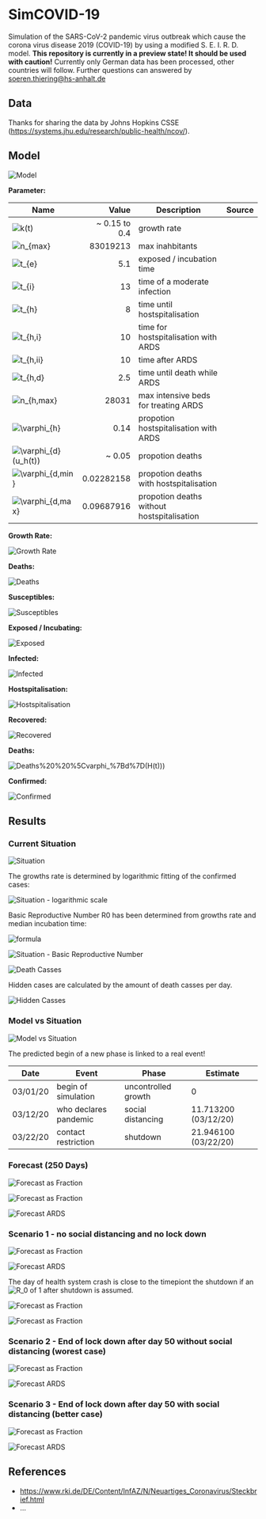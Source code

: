 # SimCOVID-19

Simulation of the SARS-CoV-2 pandemic virus outbreak which cause the corona virus disease 2019 (COVID-19) by using a modified S. E. I. R. D. model.
**This repository is currently in a preview state! It should be used with caution!** Currently only German data has been processed, other countries will follow. Further questions can answered by <soeren.thiering@hs-anhalt.de>

## Data

Thanks for sharing the data by Johns Hopkins CSSE (<https://systems.jhu.edu/research/public-health/ncov/>).

## Model

![Model](https://www.draw.io/?lightbox=1&highlight=0000ff&edit=_blank&layers=1&nav=1#R7VjLdpswEP0aL9tjwFB32fiRpE172jptmqUMMlDLiAphm359R0YC8UhMHMfNycnGZobxSJp75yH3rNFqe85QHHymHiY9s%2B9te9a4Z5pm37bhS2iyXGMY%2FWGu8VnoSV2pmIV%2FsVT2pTYNPZxUDDmlhIdxVenSKMIur%2BgQY3RTNVtQUl01Rj5uKGYuIk3tTejxINcOzXel%2FgKHfqBWNpz3%2BZsVUsbyJEmAPLrRVNakZ40YpTx%2FWm1HmIjoqbjcXGY35GrpnH%2F8lvxBP84%2BXX%2F5%2BSZ3Nn3IT4ojMBzx47o2c9drRFIZL3lWnqkAMppGHhZO%2Bj3rLOArAo8GPP7GnGcScJRyCirKeEB9GiFyRWks7RY04tLMEDKOvA8CWJDnhLrLXDUNCZFrgCTthyAlnNFlgZ1wUAAhjAmaY3KG3KW%2F2%2BiIEsrgVUQjLFx5QAZ5lnJzk1Kb705adA20tEtoylx8j50l%2BY6Yj%2B%2Fz5%2BR2YrMaaSWM55iuMGcZGDBMEA%2FXVWYjmSB%2BYVeSAB4kDx7ACavBiVmauDjm4ZxAJt%2FND4HNJgg5nsVoF5cN1JQqZ%2Bpc8AlKEonkHqAfAdQaM46394ZWvrX6MtlluRtIcVOWDkPVg0ArG8ru6GAMXhP0CRPU6ZigqpntzdBM9c3cvnPCSk9faQjnKk3oYpHAxuokKhY8nFdOg1eTbUwToJHY%2BxQ%2BLyM3ncPuI7%2FJuICu5mmyP90bCTxFq5CIIF1gssY8dFEL%2FxAJ%2FQgEF0DGrJ1hsKTYmTV2Sul6x2hImVMVC6NaLIrKoFeLfku1GD5VtVAb0mC9jBYwVmm4fksRQxHginvFZPMK7R5oWxvBaaFtjmpjDCPqC2%2FIdq0hW84JO3JzEvqOXQqbF%2Bn0fKLeiGZXIDqPQSeN%2BnD%2FyNMyoWjRhZOz7JeI11tbibfF6ALCeFuRsnKs0Yecbcg1JyDdKv%2FwXLoQQqaDo%2BHaAlZthDhsmDHUTXrv4GK246zhaLfAaD9yflHJ69RoZNbokZ9J%2Fkq%2Fu9YcDeyqI7vOszwQDUcHTEsqtBr9LmjCkzjk0LwSCAeNXkbXPH7ZsP9n1zSa1bqBk44EUIbXi8hOWb3o7LsJqVJTKTRl3bmj1DxlodCLgnEHYKfJ%2F0GdD3WcO%2Bf%2FsOaoXkiOmP%2FNm9Fr%2B%2Blyl1ZY6%2FSznlX3qTeNruxrOKrT%2BGD2gVj%2Bf5ybl3%2FDW5N%2F)

**Parameter:**

| Name                                                                                                            |         Value | Description                                | Source |
|-----------------------------------------------------------------------------------------------------------------|--------------:|--------------------------------------------|--------|
| ![$k(t)$](https://render.githubusercontent.com/render/math?math=%24k(t)%24)                                     | ~ 0.15 to 0.4 | growth rate                                |        |
| ![$n_{max}$](https://render.githubusercontent.com/render/math?math=%24n_%7Bmax%7D%24)                           |      83019213 | max inahbitants                            |        |
| ![$t_{e}$](https://render.githubusercontent.com/render/math?math=%24t_%7Be%7D%24)                               |           5.1 | exposed / incubation time                  |        |
| ![$t_{i}$](https://render.githubusercontent.com/render/math?math=%24t_%7Bi%7D%24)                               |            13 | time of a moderate  infection              |        |
| ![$t_{h}$](https://render.githubusercontent.com/render/math?math=%24t_%7Bh%7D%24)                               |             8 | time until hostspitalisation               |        |
| ![$t_{h,i}$](https://render.githubusercontent.com/render/math?math=%24t_%7Bh%2Ci%7D%24)                         |            10 | time for hostspitalisation with ARDS       |        |
| ![$t_{h,ii}$](https://render.githubusercontent.com/render/math?math=%24t_%7Bh%2Cii%7D%24)                       |            10 | time after ARDS                            |        |
| ![$t_{h,d}$](https://render.githubusercontent.com/render/math?math=%24t_%7Bh%2Cd%7D%24)                         |           2.5 | time until death while ARDS                |        |
| ![$n_{h,max}$](https://render.githubusercontent.com/render/math?math=%24n_%7Bh%2Cmax%7D%24)                     |         28031 | max intensive beds for treating ARDS       |        |
| ![$\varphi_{h}$](https://render.githubusercontent.com/render/math?math=%24%5Cvarphi_%7Bh%7D%24)                 |          0.14 | propotion hostspitalisation with ARDS      |        |
| ![$\varphi_{d}(u_h(t))$](https://render.githubusercontent.com/render/math?math=%24%5Cvarphi_%7Bd%7D(u_h(t))%24) |        ~ 0.05 | propotion deaths                           |        |
| ![$\varphi_{d,min}$](https://render.githubusercontent.com/render/math?math=%24%5Cvarphi_%7Bd%2Cmin%7D%24)       |    0.02282158 | propotion deaths with hostspitalisation    |        |
| ![$\varphi_{d,max}$](https://render.githubusercontent.com/render/math?math=%24%5Cvarphi_%7Bd%2Cmax%7D%24)       |    0.09687916 | propotion deaths without hostspitalisation |        |

**Growth Rate:**

![Growth Rate](https://render.githubusercontent.com/render/math?math=k(t)%20%3D%5Cbegin%7Bcases%7Dk_%7Bn%2B1%7D%26%20%5Cquad%20%5Ctext%7B%20if%20%7D%20t%20%3E%20t_%7Bk%2Cn%2B1%7D%20%5C%5Ck_%7Bn%7D%26%20%5Cquad%20%5Ctext%7B%20if%20%7D%20t%20%3E%20t_%7Bk%2Cn%7D%20%5Cwedge%20t%20%5Cleq%20t_%7Bk%2Cn%2B1%7D%20%5C%5C%5Ccdots%26%20%5Cquad%20%5C%5Ck_%7B1%7D%26%20%5Cquad%20%5Ctext%7B%20if%20%7D%20t%20%3E%20t_%7Bk%2C1%7D%20%5Cwedge%20t%20%5Cleq%20t_%7Bk%2C2%7D%20%5C%5C%20%5Cend%7Bcases%7D%20%5C%5C)

**Deaths:**

![Deaths](https://render.githubusercontent.com/render/math?math=%5Cvarphi_%7Bd%7D(H(t))%20%3D%20%5Cbegin%7Bcases%7D%20%5Cvarphi_%7Bd%2Cmin%7D%20%5Ccfrac%20%7B1-H(t)%7D%20%7Bn_%7Bh%2Cmax%7D%7D%20%2B%20%5Cvarphi_%7Bd%2Cmax%7D%20%5Ccfrac%20%7BH(t)%7D%20%7Bn_%7Bh%2Cmax%7D%7D%20%20%26%20%5Cquad%20%5Ctext%7B%20if%20%7D%20%5Ccfrac%20%7BH(t)%7D%20%7Bn_%7Bh%2Cmax%7D%7D%20%3C%201%20%5C%5C%20%5Cvarphi_%7Bd%2Cmax%7D%20%26%20%5Cquad%20%5Ctext%7B%20if%20%7D%20%5Ccfrac%20%7BH(t)%7D%20%7Bn_%7Bh%2Cmax%7D%7D%20%5Cgeq%201%20%5C%5C%20%5Cend%7Bcases%7D)

**Susceptibles:**

![Susceptibles](https://render.githubusercontent.com/render/math?math=S%27(t)%20%3D%20-%20k(t)%20%5Ccfrac%7BS(t)%7D%20%7Bn_%7Bmax%7D%7D%20S(t))

**Exposed / Incubating:**

![Exposed](https://render.githubusercontent.com/render/math?math=E%27(t)%20%3D%20-%20S%27(t)%20%2B%20S%27(t-t_e))

**Infected:**

![Infected](https://render.githubusercontent.com/render/math?math=I%27(t)%20%3D%20-%20S%27(t%20-%20t_%7Be%7D)%20%2B%20S%27(t%20-%20t_%7Be%7D%20-%20t_%7Bi%7D)%20(1-%5Cvarphi_%7Bh%7D)%20%27(t%20-%20t_%7Be%7D%20-%20t_%7Bh%7D)%20%5Cvarphi_%7Bh%7D%20%27(t%20-%20t_%7Be%7D%20-%20t_%7Bh%7D%20-%20t_%7Bh%2Ci%7D)%20(%5Cvarphi_%7Bh%7D%20-%20%5Cvarphi_%7Bd%7D(H(t%20-%20t_%7Bh%2Ci%7D%20%2B%20t_%7Bh%2Cd%7D)))%20%27(t%20-%20t_%7Be%7D%20-%20t_%7Bh%7D%20-%20t_%7Bh%2Ci%7D%20-%20t_%7Bh%2Cii%7D)(%5Cvarphi_%7Bh%7D%20-%20%5Cvarphi_%7Bd%7D(H(t%20-%20t_%7Bh%2Ci%7D%20%2B%20t_%7Bh%2Cd%7D%20-%20t_%7Bh%2Cii%7D))%20))

**Hostspitalisation:**

![Hostspitalisation](https://render.githubusercontent.com/render/math?math=H%27(t)%20%3D%20-%20S%27(%20t%20-%20t_%7Be%7D%20-%20t_%7Bh%7D)%20%20%5Cvarphi_%7Bh%7D%20%20%2B%20S%27(%20t%20-%20t_%7Be%7D%20-%20t_%7Bh%7D%20-%20t_%7Bh%2Ci%7D)%20(%5Cvarphi_%7Bh%7D%20-%20%5Cvarphi_%7Bd%7D(H(%20t%20-%20t_%7Bh%2Ci%7D%20%2B%20t_%7Bh%2Cd%7D)))%20%2B%20S%27(%20t%20-%20t_%7Be%7D%20-%20t_%7Bh%7D%20-%20t_%7Bh%2Cd%7D)%20%5Cvarphi_%7Bd%7D(H(t)))

**Recovered:**

![Recovered](https://render.githubusercontent.com/render/math?math=R%27(t)%20%3D%20-%20S%27(%20t%20-%20t_%7Be%7D%20-%20t_%7Bi%7D)%20%20(1-%5Cvarphi_%7Bh%7D)%20-%20S%27(%20t%20-%20t_%7Be%7D%20-%20t_%7Bh%7D%20-%20t_%7Bh%2Ci%7D%20-%20t_%7Bh%2Cii%7D)%20(%5Cvarphi_%7Bh%7D%20-%20%5Cvarphi_%7Bd%7D(H(%20t%20-%20t_%7Bh%2Ci%7D%20%2B%20t_%7Bh%2Cd%7D%20-%20t_%7Bh%2Cii%7D))))

**Deaths:**

![Deaths](https://render.githubusercontent.com/render/math?math=D%27(t)%20%3D%20-%20S%27(%20t%20-%20t_%7Be%7D)%20-%20t_%7Bh%7D%20-%20t_%7Bh%2Cd%7D)%20%20%5Cvarphi_%7Bd%7D(H(t)))

**Confirmed:**

![Confirmed](https://render.githubusercontent.com/render/math?math=C%27(t)%20%3D%20%2B%20D%27(t)%20%2B%20R%27(t)%20%2B%20H%27(t)%20%2B%20I%27(t))

## Results

### Current Situation

![Situation](Situation-1.png)

The growths rate is determined by logarithmic fitting of the confirmed cases:

![Situation - logarithmic scale](Situation-2.png)

Basic Reproductive Number R0 has been determined from growths rate and median incubation time:

![formula](https://render.githubusercontent.com/render/math?math=R_0%20%3D%20e%5E%7Bk%20%20t_e%7D)

![Situation - Basic Reproductive Number](Situation-3.png)

![Death Casses](Situation-5.png)

Hidden cases are calculated by the amount of death casses per day.

![Hidden Casses](Situation-6.png)

### Model vs Situation

![Model vs Situation](Model_vs_Situation-1.png)

The predicted begin of a new phase is linked to a real event!

|   Date   |         Event         |        Phase        |       Estimate       |
|----------|-----------------------|---------------------|----------------------|
| 03/01/20 | begin of simulation   | uncontrolled growth |                    0 |
| 03/12/20 | who declares pandemic | social distancing   | 11.713200 (03/12/20) |
| 03/22/20 | contact restriction   | shutdown            | 21.946100 (03/22/20) |

### Forecast (250 Days)

![Forecast as Fraction](Forecast-1.png)

![Forecast as Fraction](Forecast-2.png)

![Forecast ARDS](Forecast-ARDS-2.png)

### Scenario 1 - no social distancing and no lock down

![Forecast as Fraction](Forecast-2-scenario-1.png)

![Forecast ARDS](Forecast-ARDS-2-scenario-1.png)

The day of health system crash is close to the timepiont the shutdown if an ![$R_0$](https://render.githubusercontent.com/render/math?math=%24R_0%24) of 1 after shutdown is assumed.

![Forecast as Fraction](Forecast-ARDS-3.png)

![Forecast as Fraction](Forecast-ARDS-4.png)

### Scenario 2 - End of lock down after day 50 without social distancing (worest case)

![Forecast as Fraction](Forecast-2-scenario-2.png)

![Forecast ARDS](Forecast-ARDS-2-scenario-2.png)

### Scenario 3 - End of lock down after day 50 with social distancing (better case)

![Forecast as Fraction](Forecast-2-scenario-3.png)

![Forecast ARDS](Forecast-ARDS-2-scenario-3.png)

## References

* <https://www.rki.de/DE/Content/InfAZ/N/Neuartiges_Coronavirus/Steckbrief.html>
* ...
